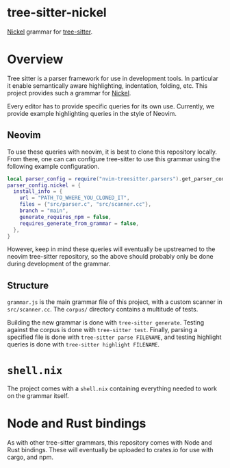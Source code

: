 # tree-sitter-nickel
[Nickel](https://github.com/tweag/nickel) grammar for [tree-sitter](https://github.com/tree-sitter/tree-sitter).

# Overview
Tree sitter is a parser framework for use in development tools. In particular
it enable semantically aware highlighting, indentation, folding, etc. This
project provides such a grammar for [Nickel](https://github.com/tweag/nickel).

Every editor has to provide specific queries for its own use. Currently, we
provide example highlighting queries in the style of Neovim.

## Neovim
To use these queries with neovim, it is best to clone this repository locally.
From there, one can can configure tree-sitter to use this grammar using the
following example configuration.
```lua
local parser_config = require("nvim-treesitter.parsers").get_parser_configs()
parser_config.nickel = {
  install_info = {
    url = "PATH_TO_WHERE_YOU_CLONED_IT",
    files = {"src/parser.c", "src/scanner.cc"},
    branch = "main",
    generate_requires_npm = false,
    requires_generate_from_grammar = false,
  },
}
```
However, keep in mind these queries will eventually be upstreamed to the neovim
tree-sitter repository, so the above should probably only be done during
development of the grammar.

## Structure
`grammar.js` is the main grammar file of this project, with a custom scanner in
`src/scanner.cc`. The `corpus/` directory contains a multitude of tests.

Building the new grammar is done with `tree-sitter generate`.
Testing against the corpus is done with `tree-sitter test`. Finally, parsing a
specified file is done with `tree-sitter parse FILENAME`, and testing highlight
queries is done with `tree-sitter highlight FILENAME`.

# `shell.nix`
The project comes with a `shell.nix` containing everything needed to work on
the grammar itself.

# Node and Rust bindings
As with other tree-sitter grammars, this repository comes with Node and Rust
bindings. These will eventually be uploaded to crates.io for use with cargo,
and npm.
